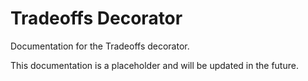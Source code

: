 # Tradeoffs Decorator

Documentation for the Tradeoffs decorator.

This documentation is a placeholder and will be updated in the future.
